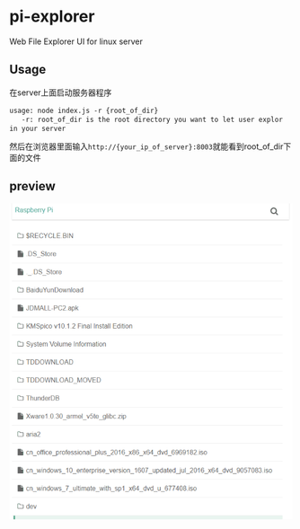 # pi-explorer
Web File Explorer UI for linux server

## Usage
在server上面启动服务器程序
```
usage: node index.js -r {root_of_dir}
   -r: root_of_dir is the root directory you want to let user explor in your server
```
然后在浏览器里面输入`http://{your_ip_of_server}:8003`就能看到root_of_dir下面的文件

## preview
![alt tag](https://github.com/dista/pi-explorer/blob/master/pi-explorer-gif3.gif?raw=true)
